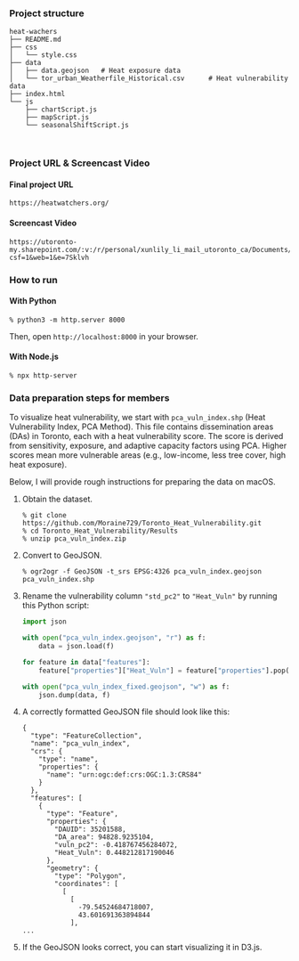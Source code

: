 ### Project structure

```
heat-wachers
├── README.md
├── css
│   └── style.css
├── data
│   ├── data.geojson   # Heat exposure data
│   └── tor_urban_Weatherfile_Historical.csv      # Heat vulnerability data
├── index.html
└── js
    ├── chartScript.js
    ├── mapScript.js
    └── seasonalShiftScript.js

    
```
### Project URL & Screencast Video
#### Final project URL
```
https://heatwatchers.org/
```
#### Screencast Video
```
https://utoronto-my.sharepoint.com/:v:/r/personal/xunlily_li_mail_utoronto_ca/Documents/Microsoft%20Teams%20Chat%20Files/Hearwatchers2.mp4?csf=1&web=1&e=7Sklvh
```

### How to run

#### With Python

```
% python3 -m http.server 8000
```

Then, open `http://localhost:8000` in your browser.

#### With Node.js

```
% npx http-server
```

### Data preparation steps for members

To visualize heat vulnerability, we start with `pca_vuln_index.shp` (Heat Vulnerability Index, PCA Method). This file contains dissemination areas (DAs) in Toronto, each with a heat vulnerability score. The score is derived from sensitivity, exposure, and adaptive capacity factors using PCA. Higher scores mean more vulnerable areas (e.g., low-income, less tree cover, high heat exposure).

Below, I will provide rough instructions for preparing the data on macOS.

1. Obtain the dataset.

    ```
    % git clone https://github.com/Moraine729/Toronto_Heat_Vulnerability.git
    % cd Toronto_Heat_Vulnerability/Results
    % unzip pca_vuln_index.zip
    ```

2. Convert to GeoJSON.

    ```
    % ogr2ogr -f GeoJSON -t_srs EPSG:4326 pca_vuln_index.geojson pca_vuln_index.shp
    ```

3. Rename the vulnerability column `"std_pc2"` to `"Heat_Vuln"` by running this Python script:

    ```python
    import json

    with open("pca_vuln_index.geojson", "r") as f:
        data = json.load(f)

    for feature in data["features"]:
        feature["properties"]["Heat_Vuln"] = feature["properties"].pop("std_pc2")

    with open("pca_vuln_index_fixed.geojson", "w") as f:
        json.dump(data, f)
    ```

4. A correctly formatted GeoJSON file should look like this:

    ```
    {
      "type": "FeatureCollection",
      "name": "pca_vuln_index",
      "crs": {
        "type": "name",
        "properties": {
          "name": "urn:ogc:def:crs:OGC:1.3:CRS84"
        }
      },
      "features": [
        {
          "type": "Feature",
          "properties": {
            "DAUID": 35201588,
            "DA_area": 94828.9235104,
            "vuln_pc2": -0.418767456284072,
            "Heat_Vuln": 0.448212817190046
          },
          "geometry": {
            "type": "Polygon",
            "coordinates": [
              [
                [
                  -79.54524684718007,
                  43.601691363894844
                ],
    ...
    ```

5. If the GeoJSON looks correct, you can start visualizing it in D3.js.
